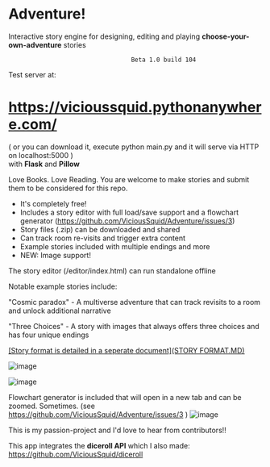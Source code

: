 # Adventure!

Interactive story engine for designing, editing and playing **choose-your-own-adventure** stories

                                      Beta 1.0 build 104

Test server at: 
# https://vicioussquid.pythonanywhere.com/

( or you can download it, execute python main.py and it will serve via HTTP on localhost:5000 )  
with **Flask** and **Pillow**

Love Books. Love Reading. You are welcome to make stories and submit them to be considered for this repo.

* It's completely free!
* Includes a story editor with full load/save support and a flowchart generator (https://github.com/ViciousSquid/Adventure/issues/3)
* Story files (.zip) can be downloaded and shared
* Can track room re-visits and trigger extra content
* Example stories included with multiple endings and more
* NEW: Image support!

The story editor (/editor/index.html) can run standalone offline

Notable example stories include:

"Cosmic paradox" - A multiverse adventure that can track revisits to a room and unlock additional narrative

"Three Choices" - A story with images that always offers three choices and has four unique endings



[[Story format is detailed in a seperate document](STORY FORMAT.MD)](https://github.com/ViciousSquid/Adventure/blob/main/STORY%20FORMAT.MD)

![image](https://github.com/ViciousSquid/Adventure/assets/161540961/cb68171e-2d97-42d7-a6d3-68463d241ab5)

![image](https://github.com/ViciousSquid/Adventure/assets/161540961/f93d3a95-901a-44d0-abef-deb4d7698ab4)



Flowchart generator is included that will open in a new tab and can be zoomed. Sometimes. (see https://github.com/ViciousSquid/Adventure/issues/3 )
![image](https://github.com/ViciousSquid/Adventure/assets/161540961/182735f7-e341-48d8-aff6-4880548fd9f4)


This is my passion-project and I'd love to hear from contributors!!


This app integrates the **diceroll API** which I also made: https://github.com/ViciousSquid/diceroll

